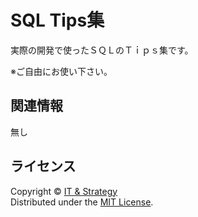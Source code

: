 SQL Tips集
======================
実際の開発で使ったＳＱＬのＴｉｐｓ集です。  

※ご自由にお使い下さい。

 
関連情報
--------

無し
  
  
ライセンス
----------
Copyright &copy; [IT & Strategy](http://suzukitakashi.net/)  
Distributed under the [MIT License][mit].
 
[MIT]: http://www.opensource.org/licenses/mit-license.php
